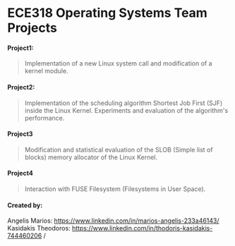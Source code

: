 # ECE318 Operating Systems Team Projects

#### Project1:
>  Implementation of a new Linux system call and modification of a kernel module. <br>

#### Project2:
>  Implementation of the scheduling algorithm Shortest Job First (SJF) inside the Linux Kernel. Experiments and evaluation of the algorithm's performance. <br>

#### Project3
>  Modification and statistical evaluation of the SLOB (Simple list of blocks) memory allocator of the Linux Kernel. <br>

#### Project4
>  Interaction with FUSE Filesystem (Filesystems in User Space). <br> 


#### Created by:<br />
Angelis Marios: https://www.linkedin.com/in/marios-angelis-233a46143/<br />
Kasidakis Theodoros: https://www.linkedin.com/in/thodoris-kasidakis-744460206 /<br/>

